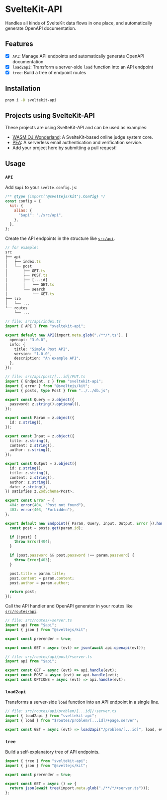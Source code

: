 # SvelteKit-API

Handles all kinds of SvelteKit data flows in one place, and automatically generate OpenAPI documentation.

## Features

- [x] `API`: Manage API endpoints and automatically generate OpenAPI documentation
- [x] `load2api`: Transform a server-side `load` function into an API endpoint
- [x] `tree`: Build a tree of endpoint routes

## Installation

```bash
pnpm i -D sveltekit-api
```

## Projects using SvelteKit-API

These projects are using SvelteKit-API and can be used as examples:

- [WASM OJ Wonderland](https://github.com/wasm-oj/wonderland): A SvelteKit-based online judge system core.
- [PEA](https://github.com/JacobLinCool/pea): A serverless email authentication and verification service.
- Add your project here by submitting a pull request!

## Usage

### `API`

Add `$api` to your `svelte.config.js`:

```js
/** @type {import('@sveltejs/kit').Config} */
const config = {
  kit: {
    alias: {
      "$api": "./src/api",
    },
  },
};
```

Create the API endpoints in the structure like [`src/api`](./src/api).

```ts
// for example:
src
├── api
│   ├── index.ts
│   └── post
│       ├── GET.ts
│       ├── POST.ts
│       ├── [...id]
│       │   └── GET.ts
│       └── search
│           └── GET.ts
├── lib
│   └── ...
└── routes
    └── ...
```

```ts
// file: src/api/index.ts
import { API } from "sveltekit-api";

export default new API(import.meta.glob("./**/*.ts"), {
  openapi: "3.0.0",
  info: {
    title: "Simple Post API",
    version: "1.0.0",
    description: "An example API",
  },
});
```

```ts
// file: src/api/post/[...id]/PUT.ts
import { Endpoint, z } from "sveltekit-api";
import { error } from "@sveltejs/kit";
import { posts, type Post } from "../../db.js";

export const Query = z.object({
  password: z.string().optional(),
});

export const Param = z.object({
  id: z.string(),
});

export const Input = z.object({
  title: z.string(),
  content: z.string(),
  author: z.string(),
});

export const Output = z.object({
  id: z.string(),
  title: z.string(),
  content: z.string(),
  author: z.string(),
  date: z.string(),
}) satisfies z.ZodSchema<Post>;

export const Error = {
  404: error(404, "Post not found"),
  403: error(403, "Forbidden"),
};

export default new Endpoint({ Param, Query, Input, Output, Error }).handle(async (param) => {
  const post = posts.get(param.id);

  if (!post) {
    throw Error[404];
  }

  if (post.password && post.password !== param.password) {
    throw Error[403];
  }

  post.title = param.title;
  post.content = param.content;
  post.author = param.author;

  return post;
});
```

Call the API handler and OpenAPI generator in your routes like [`src/routes/api`](./src/routes/api).

```ts
// file: src/routes/+server.ts
import api from "$api";
import { json } from "@sveltejs/kit";

export const prerender = true;

export const GET = async (evt) => json(await api.openapi(evt));
```

```ts
// file: src/routes/api/post/+server.ts
import api from "$api";

export const GET = async (evt) => api.handle(evt);
export const POST = async (evt) => api.handle(evt);
export const OPTIONS = async (evt) => api.handle(evt);
```

### `load2api`

Transforms a server-side `load` function into an API endpoint in a single line.

```ts
// file: src/routes/api/problem/[...id]/+server.ts
import { load2api } from "sveltekit-api";
import { load } from "$routes/problem/[...id]/+page.server";

export const GET = async (evt) => load2api("/problem/[...id]", load, evt);
```

### `tree`

Build a self-explanatory tree of API endpoints.

```ts
import { tree } from "sveltekit-api";
import { json } from "@sveltejs/kit";

export const prerender = true;

export const GET = async () => {
  return json(await tree(import.meta.glob("./**/*/+server.ts")));
};
```
